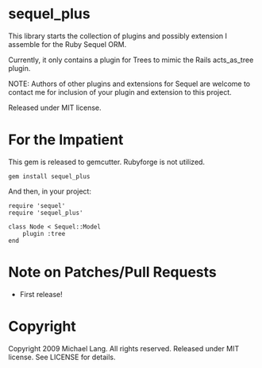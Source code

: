 # sequel_plus

This library starts the collection of plugins and possibly extension I assemble for the Ruby Sequel 
ORM.  

Currently, it only contains a plugin for Trees to mimic the Rails acts_as_tree plugin.

NOTE:  Authors of other plugins and extensions for Sequel are welcome to contact me for inclusion
of your plugin and extension to this project.

Released under MIT license.

# For the Impatient

This gem is released to gemcutter.  Rubyforge is not utilized. 

	gem install sequel_plus

And then, in your project:

	require 'sequel'
	require 'sequel_plus'

	class Node < Sequel::Model
		plugin :tree
	end
  
# Note on Patches/Pull Requests
 
* First release!

# Copyright

Copyright 2009 Michael Lang.  All rights reserved.
Released under MIT license.  See LICENSE for details.
